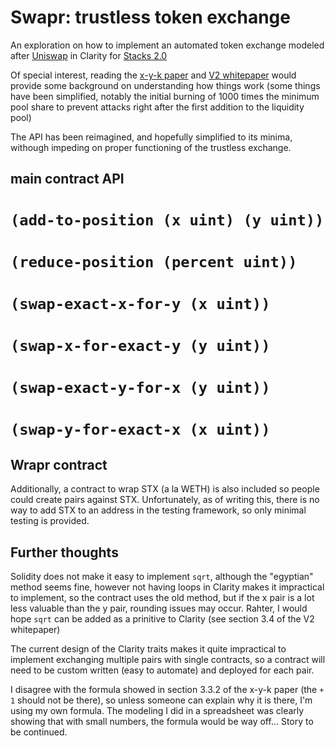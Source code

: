 # Swapr: trustless token exchange

An exploration on how to implement an automated token exchange modeled after [Uniswap](https://uniswap.exchange) in Clarity for [Stacks 2.0](https://github.com/blockstack/stacks-blockchain)

Of special interest, reading the [x-y-k paper](https://github.com/runtimeverification/verified-smart-contracts/blob/uniswap/uniswap/x-y-k.pdf) and [V2 whitepaper](https://uniswap.org/whitepaper.pdf) would provide some background on understanding how things work (some things have been simplified, notably the initial burning of 1000 times the minimum pool share to prevent attacks right after the first addition to the liquidity pool)

The API has been reimagined, and hopefully simplified to its minima, withough impeding on proper functioning of the trustless exchange.

## main contract API

# `(add-to-position (x uint) (y uint))`

# `(reduce-position (percent uint))`

# `(swap-exact-x-for-y (x uint))`

# `(swap-x-for-exact-y (y uint))`

# `(swap-exact-y-for-x (y uint))`

# `(swap-y-for-exact-x (x uint))`

## Wrapr contract
Additionally, a contract to wrap STX (a la WETH) is also included so people could create pairs against STX.  Unfortunately, as of writing this, there is no way to add STX to an address in the testing framework, so only minimal testing is provided.

## Further thoughts
Solidity does not make it easy to implement `sqrt`, although the "egyptian" method seems fine, however not having loops in Clarity makes it impractical to implement, so the contract uses the old method, but if the x pair is a lot less valuable than the y pair, rounding issues may occur.  Rahter, I would hope `sqrt` can be added as a prinitive to Clarity (see section 3.4 of the V2 whitepaper)

The current design of the Clarity traits makes it quite impractical to implement exchanging multiple pairs with single contracts, so a contract will need to be custom written (easy to automate) and deployed for each pair.

I disagree with the formula showed in section 3.3.2 of the x-y-k paper (the `+ 1` should not be there), so unless someone can explain why it is there, I'm using my own formula.  The modeling I did in a spreadsheet was clearly showing that with small numbers, the formula would be way off...  Story to be continued.